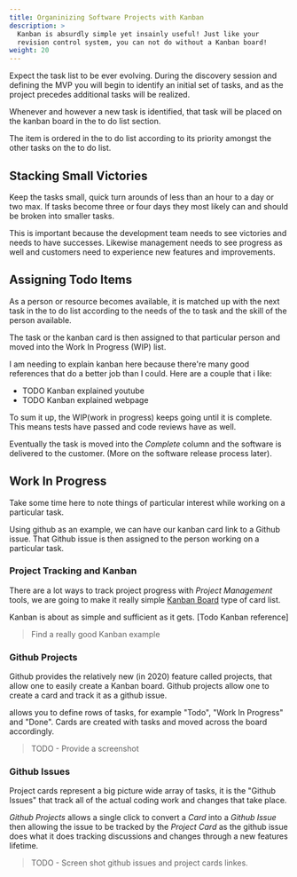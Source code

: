 ```yaml
---
title: Organinizing Software Projects with Kanban
description: >
  Kanban is absurdly simple yet insainly useful! Just like your
  revision control system, you can not do without a Kanban board!
weight: 20
---
```


Expect the task list to be ever evolving. During the discovery session
and defining the MVP you will begin to identify an initial set of
tasks, and as the project precedes additional tasks will be realized.

Whenever and however a new task is identified, that task will be placed
on the kanban board in the to do list section.

The item is ordered in the to do list according to its priority
amongst the other tasks on the to do list.

## Stacking Small Victories

Keep the tasks small, quick turn arounds of less than an hour to a day
or two max. If tasks become three or four days they most likely can
and should be broken into smaller tasks.

This is important because the development team needs to see victories
and needs to have successes. Likewise management needs to see
progress as well and customers need to experience new features and
improvements. 

## Assigning Todo Items

As a person or resource becomes available, it is matched up with the
next task in the to do list according to the needs of the to task and
the skill of the person available.

The task or the kanban card is then assigned to that particular
person and moved into the Work In Progress (WIP) list. 

I am needing to explain kanban here because there're many good
references that do a better job than I could. Here are a couple that i
like:

- TODO Kanban explained youtube
- TODO Kanban explained webpage

To sum it up, the WIP(work in progress) keeps going until it is complete. This means tests have
passed and code reviews have as well.

Eventually the task is moved into the *Complete* column and the
software is delivered to the customer. (More on the software release
process later).

## Work In Progress

Take some time here to note things of particular interest while working
on a particular task.

Using github as an example, we can have our kanban card link to a
Github issue. That Github issue is then assigned to the person working
on a particular task.


### Project Tracking and Kanban

There are a lot ways to track project progress with _Project
Management_ tools, we are going to make it really simple 
[Kanban Board](https://en.wikipedia.org/wiki/Kanban) type of card
list.

Kanban is about as simple and sufficient as it gets. [Todo Kanban reference]

> Find a really good Kanban example

### Github Projects

Github provides the relatively new (in 2020) feature called projects,
that allow one to easily create a Kanban board. Github projects allow
one to create a card and track it as a github issue.

allows you to define rows of tasks, for example "Todo", "Work In
Progress" and "Done". Cards are created with tasks and moved across
the board accordingly.

> TODO - Provide a screenshot

### Github Issues

Project cards represent a big picture wide array of tasks, it is the
"Github Issues" that track all of the actual coding work and changes
that take place.

_Github Projects_ allows a single click to convert a _Card_ into a
_Github Issue_ then allowing the issue to be tracked by the _Project
Card_ as the github issue does what it does tracking discussions and
changes through a new features lifetime.

> TODO - Screen shot github issues and project cards linkes.

